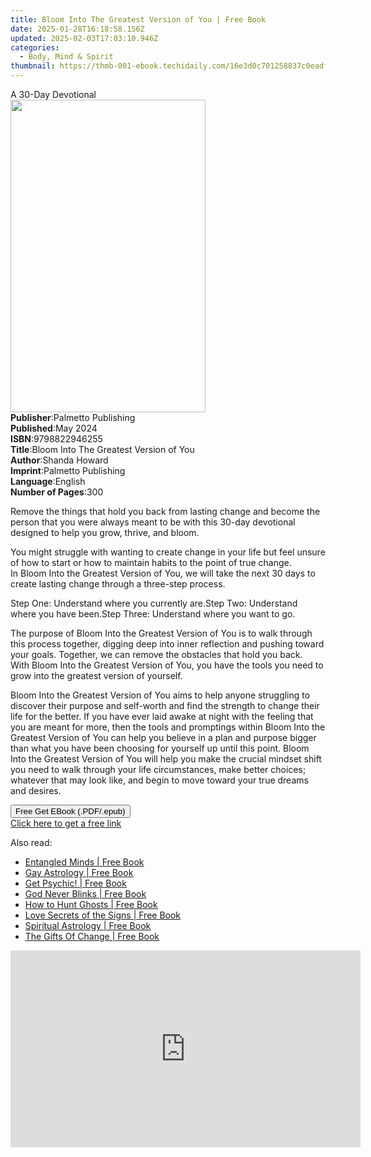 ```yaml
---
title: Bloom Into The Greatest Version of You | Free Book
date: 2025-01-28T16:18:58.156Z
updated: 2025-02-03T17:03:10.946Z
categories:
  - Body, Mind & Spirit
thumbnail: https://thmb-001-ebook.techidaily.com/16e3d0c701258837c0eadf9dbb3bd7e07c11c830ae52262e20206bdfaff2dd02.jpg
---
```

<main id="book-container">
  <div class="flex flex-col">
    <div class="book-brief flex-1 py-6 px-4 sm:p-6 md:py-10 md:px-8">
      <!-- brief-->
      <div class="book-brief-main">A 30-Day Devotional</div>
    </div>
    <div
      class="book-meta-info flex-1 grid gap-4 col-start-1 col-end-3 row-start-1 sm:mb-6 sm:grid-cols-4 lg:gap-6 lg:col-start-2 lg:row-end-6 lg:row-span-6 lg:mb-0"
    >
      <div
        class="book-meta-info-left place-content-center mt-4 p-4 text-sm leading-6 col-start-2 col-span-2 dark:text-slate-400"
      >
        <img
          class="w-full h-500 object-cover rounded-lg sm:h-255 sm:col-span-2 lg:col-span-full"
          src="https://img-001-ebook.techidaily.com/c6894de3484da5e11fb61d798570566c45363c48a372a74d6cc9c343113949ba.jpg"
          alt=""
          width="312"
          height="500"
        />
      </div>
      <div
        class="book-meta-info-right mt-2 col-start-1 row-start-2 col-span-3 self-center"
      >
        <!-- meta data  -->
        <div class="flex flex-col px-4 md:px-8">
          <div class="flex-1">
            <strong>Publisher</strong>:<span class="px-2"
              >Palmetto Publishing</span
            >
          </div>
          <div class="flex-1">
            <strong>Published</strong>:<span class="px-2">May 2024</span>
          </div>
          <div class="flex-1">
            <strong>ISBN</strong>:<span class="px-2">9798822946255</span>
          </div>
          <div class="flex-1">
            <strong>Title</strong>:<span class="px-2"
              >Bloom Into The Greatest Version of You</span
            >
          </div>
          <div class="flex-1">
            <strong>Author</strong>:<span class="px-2">Shanda Howard</span>
          </div>
          <div class="flex-1">
            <strong>Imprint</strong>:<span class="px-2"
              >Palmetto Publishing</span
            >
          </div>
          <div class="flex-1">
            <strong>Language</strong>:<span class="px-2">English</span>
          </div>
          <div class="flex-1">
            <strong>Number of Pages</strong>:<span class="px-2">300</span>
          </div>
        </div>
      </div>
    </div>
    <div class="book-description flex-1 py-6 px-4 sm:p-6 md:py-10 md:px-8">
      <div class="book-description-main">
        <div accordion-content="" id="description">
          <p>
            Remove the things that hold you back from lasting change and become
            the person that you were always meant to be with this 30-day
            devotional designed to help you grow, thrive, and bloom.
          </p>
          <p>
            You might struggle with wanting to create change in your life but
            feel unsure of how to start or how to maintain habits to the point
            of true change. In&nbsp;Bloom Into the Greatest Version of
            You,&nbsp;we will take the next 30 days to create lasting change
            through a three-step process.
          </p>
          Step One: Understand where you currently are.Step Two: Understand
          where you have been.Step Three: Understand where you want to go.
          <p>
            The purpose of&nbsp;Bloom Into the Greatest Version of You&nbsp;is
            to walk through this process together, digging deep into inner
            reflection and pushing toward your goals. Together, we can remove
            the obstacles that hold you back. With&nbsp;Bloom Into the Greatest
            Version of You, you have the tools you need to grow into the
            greatest version of yourself.&nbsp;
          </p>
          <p>
            Bloom Into the Greatest Version of You<span
              style="color: rgb(0, 0, 0)"
              >&nbsp;</span
            >aims to help anyone struggling to discover their purpose and
            self-worth and find the strength to change their life for the
            better. If you have ever laid awake at night with the feeling that
            you are meant for more, then the tools and promptings
            within&nbsp;Bloom Into the Greatest Version of You&nbsp;can help you
            believe in a plan and purpose bigger than what you have been
            choosing for yourself up until this point.&nbsp;Bloom Into the
            Greatest Version of You<span style="color: rgb(0, 0, 0)"
              >&nbsp;</span
            >will help you make the crucial mindset shift you need to walk
            through your life circumstances, make better choices; whatever that
            may look like, and begin to move toward your true dreams and
            desires.
          </p>
        </div>
        <div class="accordion-fader"></div>
      </div>
    </div>
    <div class="book-excerpts flex-1 py-6 px-4 sm:p-6 md:py-10 md:px-8"></div>
    <div
      class="book-about-author flex-1 py-6 px-4 sm:p-6 md:py-10 md:px-8"
    ></div>
    <div class="book-free-get flex-1 py-6 px-4 sm:p-6 md:py-10 md:px-8">
      <button
        id="btn-free-get"
        class="bg-blue-500 hover:bg-blue-700 text-white font-bold py-2 px-4 rounded"
      >
        Free Get EBook (.PDF/.epub)
      </button>
      <div id="countdown-display" class="px-2 text-lg mt-2"></div>
      <a
        id="free-link"
        class="hidden bg-blue-500 hover:bg-blue-700 text-white font-bold py-2 px-4 rounded"
        href="https://www.ebooks.com/en-us/book/211323387/bloom-into-the-greatest-version-of-you/shanda-howard/"
        target="_blank"
        >Click here to get a free link</a
      >
    </div>
    <script>
      let countdownTime = 0;
      let countdownInterval = null;
      document
        .getElementById('btn-free-get')
        .addEventListener('click', startCountdown);
      function startCountdown() {
        countdownTime = new Date().getTime() + 60000 * 3;
        countdownInterval = setInterval(updateCountdown, 1000);
        document.getElementById('btn-free-get').disabled = true;
        document
          .getElementById('btn-free-get')
          .classList.add('bg-gray-500', 'cursor-not-allowed');
      }
      function updateCountdown() {
        let currentTime = new Date().getTime();
        let timeLeft = countdownTime - currentTime;
        let secondsLeft = Math.floor(timeLeft / 1000);
        document.getElementById('countdown-display').innerHTML =
          `Remaining time: ${secondsLeft} seconds.`;
        if (secondsLeft <= 0) {
          clearInterval(countdownInterval);
          document.getElementById('btn-free-get').classList.add('hidden');
          document.getElementById('free-link').classList.remove('hidden');
          document.getElementById('countdown-display').innerHTML = '';
        }
      }
    </script>
  </div>
</main>

<ins class="adsbygoogle"
      style="display:block"
      data-ad-client="ca-pub-7571918770474297"
      data-ad-slot="8358498916"
      data-ad-format="auto"
      data-full-width-responsive="true"></ins>
    

<span class="atpl-alsoreadstyle">Also read:</span>
<div><ul>
<li><a href="https://novels-ebooks.techidaily.com/492659-9781439187937-entangled-minds/"><u>Entangled Minds | Free Book</u></a></li>
<li><a href="https://novels-ebooks.techidaily.com/488426-9780759525474-gay-astrology/"><u>Gay Astrology | Free Book</u></a></li>
<li><a href="https://novels-ebooks.techidaily.com/488427-9780759525481-get-psychic/"><u>Get Psychic! | Free Book</u></a></li>
<li><a href="https://novels-ebooks.techidaily.com/488387-9780446569675-god-never-blinks/"><u>God Never Blinks | Free Book</u></a></li>
<li><a href="https://novels-ebooks.techidaily.com/492730-9781439188743-how-to-hunt-ghosts/"><u>How to Hunt Ghosts | Free Book</u></a></li>
<li><a href="https://novels-ebooks.techidaily.com/488432-9780759526945-love-secrets-of-the-signs/"><u>Love Secrets of the Signs | Free Book</u></a></li>
<li><a href="https://novels-ebooks.techidaily.com/492815-9781439124208-spiritual-astrology/"><u>Spiritual Astrology | Free Book</u></a></li>
<li><a href="https://novels-ebooks.techidaily.com/492753-9781439116821-the-gifts-of-change/"><u>The Gifts Of Change | Free Book</u></a></li>
</ul></div>

<!-- affiliate ads begin -->
<iframe width="560" height="315" src="https://www.youtube.com/embed/wVVp-GggK3U?si=RJb1ClNQV7GjTu_3" title="YouTube video player" frameborder="0" allow="accelerometer; autoplay; clipboard-write; encrypted-media; gyroscope; picture-in-picture; web-share" referrerpolicy="strict-origin-when-cross-origin" allowfullscreen></iframe>
<!-- affiliate ads end -->

